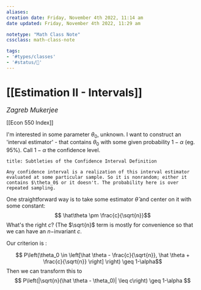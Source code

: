 ```yaml
---
aliases:
creation date: Friday, November 4th 2022, 11:14 am
date updated: Friday, November 4th 2022, 11:29 am

notetype: "Math Class Note"
cssclass: math-class-note

tags: 
- '#types/classes'
- '#status/🚧'
---
```


# [[Estimation II - Intervals]]
<span style = "font-size:120%"><i >Zagreb Mukerjee </i></span>

[[Econ 550 Index]]

I'm interested in some parameter $\theta_0$, unknown. I want to construct an 'interval estimator' - that contains $\theta_0$ with some given probability $1- \alpha$ (eg. $95\%$). Call $1-\alpha$ the confidence level. 

```ad-warning
title: Subtleties of the Confidence Interval Definition

Any confidence interval is a realization of this interval estimator evaluated at some particular sample. So it is nonrandom; either it contains $\theta_0$ or it doesn't. The probability here is over repeated sampling. 

```

One straightforward way is to take some estimator $\hat \theta$ and center on it with some constant: 
$$
\hat\theta \pm \frac{c}{\sqrt{n}}$$What's the right $c$? (The $\sqrt{n}$ term is mostly for convenience so that we can have an $n-$invariant $c$. 

Our criterion is :

$$ P\left(\theta_0 \in \left[\hat \theta - \frac{c}{\sqrt{n}}, \hat \theta + \frac{c}{\sqrt{n}} \right] \right) \geq 1-\alpha$$
Then we can transform this to 
$$ P\left(|\sqrt{n}(\hat \theta - \theta_0)| \leq c\right) \geq 1-\alpha $$
